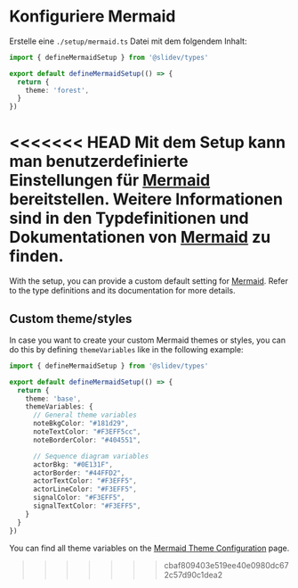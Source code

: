 # Konfiguriere Mermaid

<Environment type="client" />

Erstelle eine `./setup/mermaid.ts` Datei mit dem folgendem Inhalt:

```ts
import { defineMermaidSetup } from '@slidev/types'

export default defineMermaidSetup(() => {
  return {
    theme: 'forest',
  }
})
```

<<<<<<< HEAD
Mit dem Setup kann man benutzerdefinierte Einstellungen für [Mermaid](https://mermaid-js.github.io/) bereitstellen. Weitere Informationen sind in den Typdefinitionen und Dokumentationen von [Mermaid](https://mermaid-js.github.io/) zu finden.
=======
With the setup, you can provide a custom default setting for [Mermaid](https://mermaid-js.github.io/). Refer to the type definitions and its documentation for more details.

## Custom theme/styles

In case you want to create your custom Mermaid themes or styles, you can do this by defining `themeVariables` like in the following example:

```ts
import { defineMermaidSetup } from '@slidev/types'

export default defineMermaidSetup(() => {
  return {
    theme: 'base',
    themeVariables: {
      // General theme variables
      noteBkgColor: "#181d29",
      noteTextColor: "#F3EFF5cc",
      noteBorderColor: "#404551",

      // Sequence diagram variables
      actorBkg: "#0E131F",
      actorBorder: "#44FFD2",
      actorTextColor: "#F3EFF5",
      actorLineColor: "#F3EFF5",
      signalColor: "#F3EFF5",
      signalTextColor: "#F3EFF5",
    }
  }
})
```

You can find all theme variables on the [Mermaid Theme Configuration](https://mermaid.js.org/config/theming.html) page.
>>>>>>> cbaf809403e519ee40e0980dc672c57d90c1dea2
